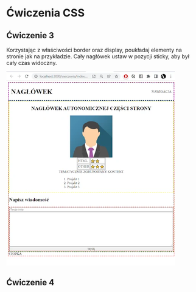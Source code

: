 # Ćwiczenia CSS
## Ćwiczenie 3
Korzystając z właściwości border oraz display, poukładaj elementy na stronie jak na przykładzie. Cały nagłówek ustaw w pozycji sticky, aby był cały czas widoczny.

![Ćwiczenie 3](./images/ex_css_3.webp)

## Ćwiczenie 4
